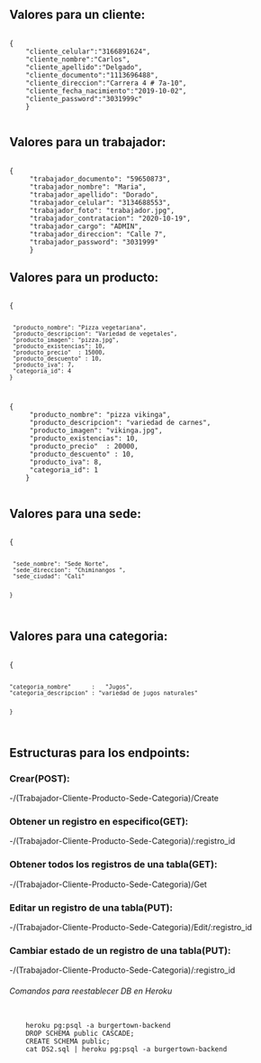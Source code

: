 
## Valores para un cliente:

<code>
{
    "cliente_celular":"3166891624",
    "cliente_nombre":"Carlos",
    "cliente_apellido":"Delgado",
    "cliente_documento":"1113696488",
    "cliente_direccion":"Carrera 4 # 7a-10",
    "cliente_fecha_nacimiento":"2019-10-02",
    "cliente_password":"3031999c"
    }  

</code>



## Valores para un trabajador:
<code> 
{
     "trabajador_documento": "59650873",
     "trabajador_nombre": "Maria",
     "trabajador_apellido": "Dorado",
     "trabajador_celular": "3134688553",
     "trabajador_foto": "trabajador.jpg",
     "trabajador_contratacion": "2020-10-19",
     "trabajador_cargo": "ADMIN",
     "trabajador_direccion": "Calle 7",
     "trabajador_password": "3031999"
     }
</code>

## Valores para un producto:

<code>
{
     
     "producto_nombre": "Pizza vegetariana",
     "producto_descripcion": "Variedad de vegetales",
     "producto_imagen": "pizza.jpg",
     "producto_existencias": 10,
     "producto_precio"  : 15000,
     "producto_descuento" : 10,
     "producto_iva": 7,
     "categoria_id": 4
    }  
 </code>
 
 <code>   
{
     "producto_nombre": "pizza vikinga",
     "producto_descripcion": "variedad de carnes",
     "producto_imagen": "vikinga.jpg",
     "producto_existencias": 10,
     "producto_precio"  : 20000,
     "producto_descuento" : 10,
     "producto_iva": 8,
     "categoria_id": 1
    }  

</code>

## Valores para una sede:
<code> 
{

     "sede_nombre": "Sede Norte",
     "sede_direccion": "Chiminangos ",
     "sede_ciudad": "Cali"
 

    }  
</code>

## Valores para una categoria:
<code>
{
	
	"categoria_nombre"		:   "Jugos",
	"categoria_descripcion" : "variedad de jugos naturales"
	
 
    }  
</code>

## Estructuras para los endpoints:

### Crear(POST):
-/(Trabajador-Cliente-Producto-Sede-Categoria)/Create

### Obtener un registro en especifico(GET):
-/(Trabajador-Cliente-Producto-Sede-Categoria)/:registro_id

### Obtener todos los registros de una tabla(GET):
-/(Trabajador-Cliente-Producto-Sede-Categoria)/Get

### Editar un registro de una tabla(PUT):
-/(Trabajador-Cliente-Producto-Sede-Categoria)/Edit/:registro_id

### Cambiar estado de un registro de una tabla(PUT):
-/(Trabajador-Cliente-Producto-Sede-Categoria)/:registro_id

###### Comandos para reestablecer DB en Heroku
<code>
	heroku pg:psql -a burgertown-backend
	DROP SCHEMA public CASCADE;
	CREATE SCHEMA public;
	cat DS2.sql | heroku pg:psql -a burgertown-backend
</code>
